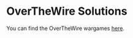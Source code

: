 # OverTheWire Solutions

You can find the OverTheWire wargames [here](https://overthewire.org/wargames/).